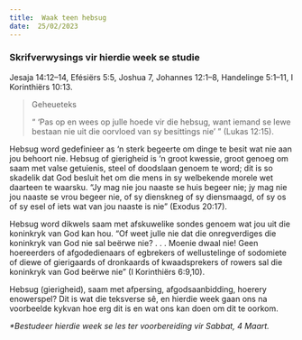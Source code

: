 ```yaml
---
title:  Waak teen hebsug
date:  25/02/2023
---
```


### Skrifverwysings vir hierdie week se studie
Jesaja 14:12–14, Efésiërs 5:5, Joshua 7, Johannes 12:1–8, Handelinge 5:1–11, I Korinthiërs 10:13.

> <p>Geheueteks</p>
> “ ‘Pas op en wees op julle hoede vir die hebsug, want iemand se lewe bestaan nie uit die oorvloed van sy besittings nie’ ” (Lukas 12:15).

Hebsug word gedefinieer as ‘n sterk begeerte om dinge te besit wat nie aan jou behoort nie.  Hebsug of gierigheid is ‘n groot kwessie, groot genoeg om saam met valse getuienis, steel of doodslaan genoem te word;  dit is so skadelik dat God besluit het om die mens in sy welbekende morele wet daarteen te waarsku.  “Jy mag nie jou naaste se huis begeer nie;  jy mag nie jou naaste se vrou begeer nie, of sy dienskneg of sy diensmaagd, of sy os of sy esel of iets wat van jou naaste is nie” (Exodus 20:17).

Hebsug word dikwels saam met afskuwelike sondes genoem wat jou uit die koninkryk van God kan hou. “Of weet julle nie dat die onregverdiges die koninkryk van God nie sal beërwe nie? . . . Moenie dwaal nie!  Geen hoereerders of afgodedienaars of egbrekers of wellustelinge of sodomiete of diewe of gierigaards of dronkaards of kwaadsprekers of rowers sal die koninkryk van God beërwe nie” (I Korinthiërs 6:9,10).

Hebsug (gierigheid), saam met afpersing, afgodsaanbidding, hoerery enowerspel? Dit is wat die teksverse sê, en hierdie week gaan ons na voorbeelde kykvan hoe erg dit is en wat ons kan doen om dit te oorkom.

_*Bestudeer hierdie week se les ter voorbereiding vir Sabbat, 4 Maart._
